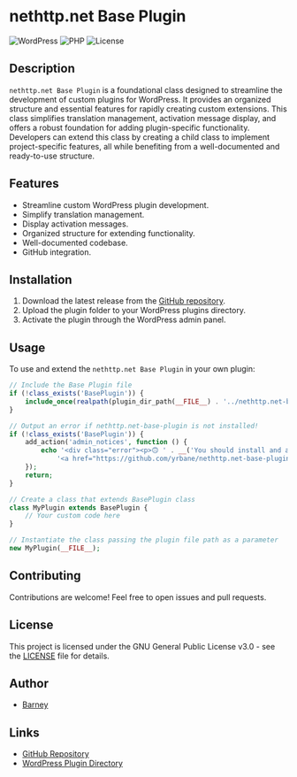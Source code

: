 # nethttp.net Base Plugin

![WordPress](https://img.shields.io/badge/WordPress-Compatible-brightgreen)
![PHP](https://img.shields.io/badge/PHP-7.4%2B-blue)
![License](https://img.shields.io/badge/License-GPLv3-blue)

## Description

`nethttp.net Base Plugin` is a foundational class designed to streamline the development of custom plugins for WordPress. It provides an organized structure and essential features for rapidly creating custom extensions. This class simplifies translation management, activation message display, and offers a robust foundation for adding plugin-specific functionality. Developers can extend this class by creating a child class to implement project-specific features, all while benefiting from a well-documented and ready-to-use structure.

## Features

- Streamline custom WordPress plugin development.
- Simplify translation management.
- Display activation messages.
- Organized structure for extending functionality.
- Well-documented codebase.
- GitHub integration.

## Installation

1. Download the latest release from the [GitHub repository](https://github.com/yrbane/nethttp.net-base-plugin/releases).
2. Upload the plugin folder to your WordPress plugins directory.
3. Activate the plugin through the WordPress admin panel.

## Usage

To use and extend the `nethttp.net Base Plugin` in your own plugin:

```php
// Include the Base Plugin file
if (!class_exists('BasePlugin')) {
    include_once(realpath(plugin_dir_path(__FILE__) . '../nethttp.net-base-plugin/nethttp.net-base-plugin.php'));
}

// Output an error if nethttp.net-base-plugin is not installed!
if (!class_exists('BasePlugin')) {
    add_action('admin_notices', function () {
        echo '<div class="error"><p>🙃 ' . __('You should install and activate nethttp.net-base-plugin. You can find it on ') .
            '<a href="https://github.com/yrbane/nethttp.net-base-plugin">GitHub</a>!</p></div>';
    });
    return;
}

// Create a class that extends BasePlugin class
class MyPlugin extends BasePlugin {
    // Your custom code here
}

// Instantiate the class passing the plugin file path as a parameter
new MyPlugin(__FILE__);

```

## Contributing

Contributions are welcome! Feel free to open issues and pull requests.

## License

This project is licensed under the GNU General Public License v3.0 - see the [LICENSE](LICENSE.md) file for details.

## Author

- [Barney](https://github.com/yrbane)

## Links

- [GitHub Repository](https://github.com/yrbane/nethttp.net-base-plugin)
- [WordPress Plugin Directory](https://wordpress.org/plugins/nethttp-net-base-plugin/)

